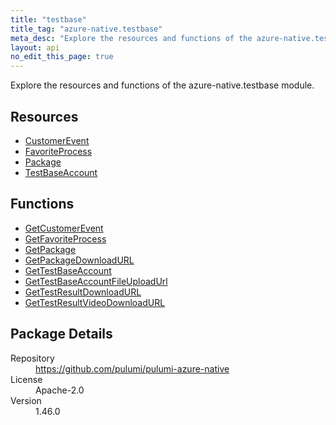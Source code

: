 ```yaml
---
title: "testbase"
title_tag: "azure-native.testbase"
meta_desc: "Explore the resources and functions of the azure-native.testbase module."
layout: api
no_edit_this_page: true
---
```


<!-- WARNING: this file was generated by Pulumi Docs Generator. -->
<!-- Do not edit by hand unless you're certain you know what you are doing! -->

Explore the resources and functions of the azure-native.testbase module.

<h2 id="resources">Resources</h2>
<ul class="api">
    <li><a href="customerevent" title="CustomerEvent"><span class="api-symbol api-symbol--resource"></span>CustomerEvent</a></li>
    <li><a href="favoriteprocess" title="FavoriteProcess"><span class="api-symbol api-symbol--resource"></span>FavoriteProcess</a></li>
    <li><a href="package" title="Package"><span class="api-symbol api-symbol--resource"></span>Package</a></li>
    <li><a href="testbaseaccount" title="TestBaseAccount"><span class="api-symbol api-symbol--resource"></span>TestBaseAccount</a></li>
</ul>

<h2 id="functions">Functions</h2>
<ul class="api">
    <li><a href="getcustomerevent" title="GetCustomerEvent"><span class="api-symbol api-symbol--function"></span>GetCustomerEvent</a></li>
    <li><a href="getfavoriteprocess" title="GetFavoriteProcess"><span class="api-symbol api-symbol--function"></span>GetFavoriteProcess</a></li>
    <li><a href="getpackage" title="GetPackage"><span class="api-symbol api-symbol--function"></span>GetPackage</a></li>
    <li><a href="getpackagedownloadurl" title="GetPackageDownloadURL"><span class="api-symbol api-symbol--function"></span>GetPackageDownloadURL</a></li>
    <li><a href="gettestbaseaccount" title="GetTestBaseAccount"><span class="api-symbol api-symbol--function"></span>GetTestBaseAccount</a></li>
    <li><a href="gettestbaseaccountfileuploadurl" title="GetTestBaseAccountFileUploadUrl"><span class="api-symbol api-symbol--function"></span>GetTestBaseAccountFileUploadUrl</a></li>
    <li><a href="gettestresultdownloadurl" title="GetTestResultDownloadURL"><span class="api-symbol api-symbol--function"></span>GetTestResultDownloadURL</a></li>
    <li><a href="gettestresultvideodownloadurl" title="GetTestResultVideoDownloadURL"><span class="api-symbol api-symbol--function"></span>GetTestResultVideoDownloadURL</a></li>
</ul>

<h2 id="package-details">Package Details</h2>
<dl class="package-details">
	<dt>Repository</dt>
	<dd><a href="https://github.com/pulumi/pulumi-azure-native">https://github.com/pulumi/pulumi-azure-native</a></dd>
	<dt>License</dt>
	<dd>Apache-2.0</dd>
	<dt>Version</dt>
	<dd>1.46.0</dd>
</dl>

